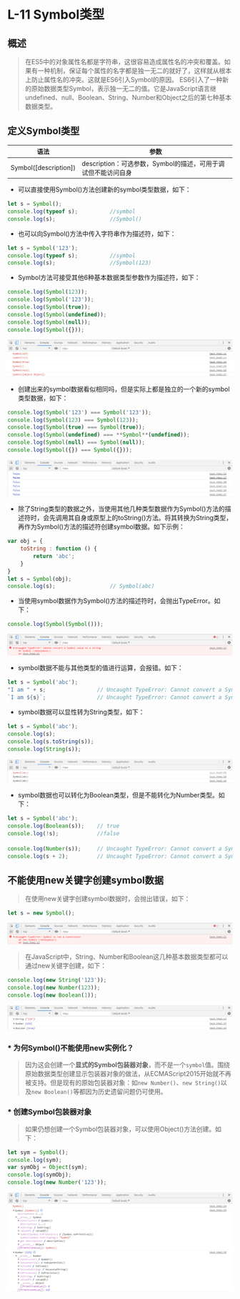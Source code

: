 # L-11 Symbol类型
## 概述
> 在ES5中的对象属性名都是字符串，这很容易造成属性名的冲突和覆盖。如果有一种机制，保证每个属性的名字都是独一无二的就好了，这样就从根本上防止属性名的冲突。这就是ES6引入Symbol的原因。
> ES6引入了一种新的原始数据类型Symbol，表示独一无二的值。它是JavaScript语言继undefined、null、Boolean、String、Number和Object之后的第七种基本数据类型。
## 定义Symbol类型
| 语法 | 参数 |
| ---- | ---- |
| Symbol([description]) | description：可选参数，Symbol的描述，可用于调试但不能访问自身 |
* 可以直接使用Symbol()方法创建新的symbol类型数据，如下：
```js
let s = Symbol();
console.log(typeof s);          //symbol
console.log(s);                 //Symbol()
```
* 也可以向Symbol()方法中传入字符串作为描述符，如下：
```js
let s = Symbol('123');
console.log(typeof s);          //symbol
console.log(s);                 //Symbol(123)
```
* Symbol方法可接受其他6种基本数据类型参数作为描述符，如下：
```js
console.log(Symbol(123));
console.log(Symbol('123'));
console.log(Symbol(true));
console.log(Symbol(undefined));
console.log(Symbol(null));
console.log(Symbol({}));
```
![avatar](images/Symbol/1.png)
* 创建出来的symbol数据看似相同吗，但是实际上都是独立的一个新的symbol类型数据，如下：
```js
console.log(Symbol('123') === Symbol('123'));
console.log(Symbol(123) === Symbol(123));
console.log(Symbol(true) === Symbol(true));
console.log(Symbol(undefined) === **Symbol**(undefined));
console.log(Symbol(null) === Symbol(null));
console.log(Symbol({}) === Symbol({}));
```
![avatar](images/Symbol/2.png)
* 除了String类型的数据之外，当使用其他几种类型数据作为Symbol()方法的描述符时，会先调用其自身或原型上的toString()方法。将其转换为String类型，再作为Symbol()方法的描述符创建symbol数据。如下示例：
```js
var obj = {
    toString : function () {
        return 'abc';
    }
}
let s = Symbol(obj);
console.log(s);                 // Symbol(abc)
```
* 当使用symbol数据作为Symbol()方法的描述符时，会抛出TypeError。如下：
```js
console.log(Symbol(Symbol()));
```
![avatar](images/Symbol/3.png)
* symbol数据不能与其他类型的值进行运算，会报错。如下：
```js
let s = Symbol('abc');
"I am " + s;                // Uncaught TypeError: Cannot convert a Symbol value to a string
`I am ${s}`;                // Uncaught TypeError: Cannot convert a Symbol value to a string
```
* symbol数据可以显性转为String类型，如下：
```js
let s = Symbol('abc');
console.log(s);
console.log(s.toString(s));
console.log(String(s));
```
![avatar](images/Symbol/4.png)
* symbol数据也可以转化为Boolean类型，但是不能转化为Number类型。如下：
```js
let s = Symbol('abc');
console.log(Boolean(s));    // true
console.log(!s);            //false

console.log(Number(s));     // Uncaught TypeError: Cannot convert a Symbol value to a number
console.log(s + 2);         // Uncaught TypeError: Cannot convert a Symbol value to a number
```
## 不能使用new关键字创建symbol数据
> 在使用new关键字创建symbol数据时，会抛出错误，如下：
```js
let s = new Symbol();
```
![avatar](images/Symbol/5.png)
> 在JavaScript中，String、Number和Boolean这几种基本数据类型都可以通过new关键字创建，如下：
```js
console.log(new String('123'));
console.log(new Number(123));
console.log(new Boolean(1));
```
![avatar](images/Symbol/6.png)
### * 为何Symbol()不能使用new实例化？
> 因为这会创建一个**显式的Symbol包装器对象**，而不是一个`symbol`值。围绕原始数据类型创建显示包装器对象的做法，从ECMAScript2015开始就不再被支持。但是现有的原始包装器对象：如`new Number()`、`new String()`以及`new Boolean()`等都因为历史遗留问题仍可使用。
### * 创建Symbol包装器对象
> 如果仍想创建一个Symbol包装器对象，可以使用Object()方法创建。如下：
```js
let sym = Symbol();
console.log(sym);
var symObj = Object(sym);
console.log(symObj);
console.log(new Number('123'));
```
![avatar](images/Symbol/7.png)